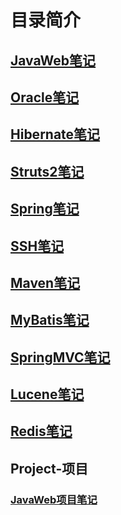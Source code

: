 # 目录简介
## [JavaWeb笔记](/note/JavaWeb/javaweb.html)
## [Oracle笔记](/note/Oracle/Oracle.html)
## [Hibernate笔记](/note/Hibernate/Hibernate.html)
## [Struts2笔记](/note/Struts2/Struts2.html)
## [Spring笔记](/note/Spring/Spring.html)
## [SSH笔记](/note/SSH/SSH.html)
## [Maven笔记](/note/Maven/Maven.html)
## [MyBatis笔记](/note/MyBatis/MyBatis.html)
## [SpringMVC笔记](/note/SpringMVC/SpringMVC.html)
## [Lucene笔记](/note/Lucene/Lucene.html)
## [Redis笔记](/note/Redis/Redis.html)
## Project-项目
### [JavaWeb项目笔记](/note/Project/JavaWeb/JavaWeb.html)
